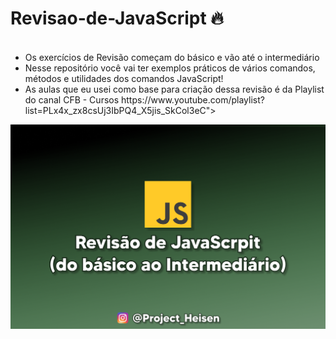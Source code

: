 # Revisao-de-JavaScript 🔥

<ul>
     
     <li>Os exercícios de Revisão começam do básico e vão até o intermediário</li>
     <li>Nesse repositório você vai ter exemplos práticos de vários comandos, métodos e utilidades dos comandos JavaScript!</li>
     <li>As aulas que eu usei como base para criação dessa revisão é da Playlist do canal CFB - Cursos https://www.youtube.com/playlist?list=PLx4x_zx8csUj3IbPQ4_X5jis_SkCol3eC"></li>  
</ul>

 <img src="RJ.png" alt="IMG de Revisão">

